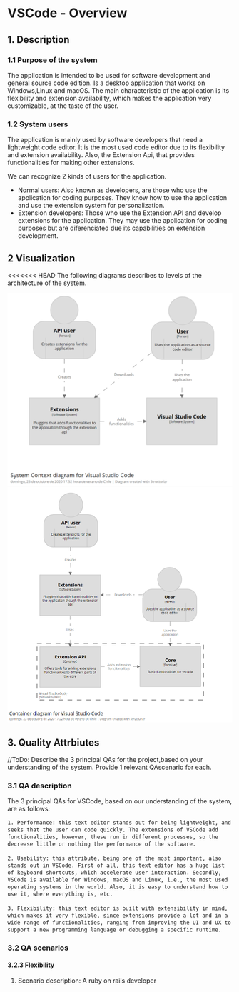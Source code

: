 # VSCode - Overview

## 1. Description

### 1.1 Purpose of the system

The application is intended to be used for software development and general source code edition. Is a desktop application that works on Windows,Linux and macOS. The main characteristic of the application is its flexibility and extension availability, which makes the application very customizable, at the taste of the user.

### 1.2 System users

The application is mainly used by software developers that need a lightweight code editor. It is the most used code editor due to its flexibility and extension availability. Also, the Extension Api, that provides functionalities for making other extensions.

We can recognize 2 kinds of users for the application.

- Normal users: Also known as developers, are those who use the application for coding purposes. They know how to use the application and use the extension system for personalization.
- Extension developers: Those who use the Extension API and develop extensions for the application. They may use the application for coding purposes but are diferenciated due its capabilities on extension development.

## 2 Visualization

<<<<<<< HEAD
The following diagrams describes to levels of the architecture of the system.

![Context diagram](assets/context_diagram.png "Context diagram")
![Container diagram](assets/container_diagram.png "Container diagram")

## 3. Quality Attrbiutes

//ToDo: Describe the 3 principal QAs for the project,based on your understanding of the system. Provide 1 relevant QAscenario for each.

### 3.1 QA description

The 3 principal QAs for VSCode, based on our understanding of the system, are as follows:

    1. Performance: this text editor stands out for being lightweight, and seeks that the user can code quickly. The extensions of VSCode add functionalities, however, these run in different processes, so the decrease little or nothing the performance of the software.

    2. Usability: this attribute, being one of the most important, also stands out in VSCode. First of all, this text editor has a huge list of keyboard shortcuts, which accelerate user interaction. Secondly, VSCode is available for Windows, macOS and Linux, i.e., the most used operating systems in the world. Also, it is easy to understand how to use it, where everything is, etc.

    3. Flexibility: this text editor is built with extensibility in mind, which makes it very flexible, since extensions provide a lot and in a wide range of functionalities, ranging from improving the UI and UX to support a new programming language or debugging a specific runtime.

### 3.2 QA scenarios

#### 3.2.3 Flexibility
1. Scenario description: A ruby on rails developer 